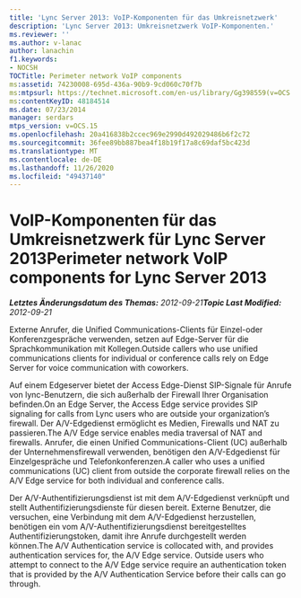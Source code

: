 ```yaml
---
title: 'Lync Server 2013: VoIP-Komponenten für das Umkreisnetzwerk'
description: 'Lync Server 2013: Umkreisnetzwerk VoIP-Komponenten.'
ms.reviewer: ''
ms.author: v-lanac
author: lanachin
f1.keywords:
- NOCSH
TOCTitle: Perimeter network VoIP components
ms:assetid: 74230008-695d-436a-90b9-9cd060c70f7b
ms:mtpsurl: https://technet.microsoft.com/en-us/library/Gg398559(v=OCS.15)
ms:contentKeyID: 48184514
ms.date: 07/23/2014
manager: serdars
mtps_version: v=OCS.15
ms.openlocfilehash: 20a416838b2ccec969e2990d492029486b6f2c72
ms.sourcegitcommit: 36fee89bb887bea4f18b19f17a8c69daf5bc423d
ms.translationtype: MT
ms.contentlocale: de-DE
ms.lasthandoff: 11/26/2020
ms.locfileid: "49437140"
---
```

# <a name="perimeter-network-voip-components-for-lync-server-2013"></a><span data-ttu-id="5f34a-103">VoIP-Komponenten für das Umkreisnetzwerk für Lync Server 2013</span><span class="sxs-lookup"><span data-stu-id="5f34a-103">Perimeter network VoIP components for Lync Server 2013</span></span>

<div data-xmlns="http://www.w3.org/1999/xhtml">

<div class="topic" data-xmlns="http://www.w3.org/1999/xhtml" data-msxsl="urn:schemas-microsoft-com:xslt" data-cs="https://msdn.microsoft.com/">

<div data-asp="https://msdn2.microsoft.com/asp">



</div>

<div id="mainSection">

<div id="mainBody"><span data-ttu-id="5f34a-104">

<span> </span></span><span class="sxs-lookup"><span data-stu-id="5f34a-104">

<span> </span></span></span>

<span data-ttu-id="5f34a-105">_**Letztes Änderungsdatum des Themas:** 2012-09-21_</span><span class="sxs-lookup"><span data-stu-id="5f34a-105">_**Topic Last Modified:** 2012-09-21_</span></span>

<span data-ttu-id="5f34a-106">Externe Anrufer, die Unified Communications-Clients für Einzel-oder Konferenzgespräche verwenden, setzen auf Edge-Server für die Sprachkommunikation mit Kollegen.</span><span class="sxs-lookup"><span data-stu-id="5f34a-106">Outside callers who use unified communications clients for individual or conference calls rely on Edge Server for voice communication with coworkers.</span></span>

<span data-ttu-id="5f34a-107">Auf einem Edgeserver bietet der Access Edge-Dienst SIP-Signale für Anrufe von lync-Benutzern, die sich außerhalb der Firewall Ihrer Organisation befinden.</span><span class="sxs-lookup"><span data-stu-id="5f34a-107">On an Edge Server, the Access Edge service provides SIP signaling for calls from Lync users who are outside your organization’s firewall.</span></span> <span data-ttu-id="5f34a-108">Der A/V-Edgedienst ermöglicht es Medien, Firewalls und NAT zu passieren.</span><span class="sxs-lookup"><span data-stu-id="5f34a-108">The A/V Edge service enables media traversal of NAT and firewalls.</span></span> <span data-ttu-id="5f34a-109">Anrufer, die einen Unified Communications-Client (UC) außerhalb der Unternehmensfirewall verwenden, benötigen den A/V-Edgedienst für Einzelgespräche und Telefonkonferenzen.</span><span class="sxs-lookup"><span data-stu-id="5f34a-109">A caller who uses a unified communications (UC) client from outside the corporate firewall relies on the A/V Edge service for both individual and conference calls.</span></span>

<span data-ttu-id="5f34a-p102">Der A/V-Authentifizierungsdienst ist mit dem A/V-Edgedienst verknüpft und stellt Authentifizierungsdienste für diesen bereit. Externe Benutzer, die versuchen, eine Verbindung mit dem A/V-Edgedienst herzustellen, benötigen ein vom A/V-Authentifizierungsdienst bereitgestelltes Authentifizierungstoken, damit ihre Anrufe durchgestellt werden können.</span><span class="sxs-lookup"><span data-stu-id="5f34a-p102">The A/V Authentication service is collocated with, and provides authentication services for, the A/V Edge service. Outside users who attempt to connect to the A/V Edge service require an authentication token that is provided by the A/V Authentication Service before their calls can go through.</span></span>

<span data-ttu-id="5f34a-112"></div>

<span> </span>

</div>

</div>

</span><span class="sxs-lookup"><span data-stu-id="5f34a-112"></div>

<span> </span>

</div>

</div>

</span></span></div>

